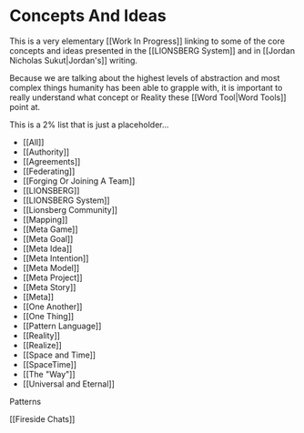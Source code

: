 # Concepts And Ideas
This is a very elementary [[Work In Progress]] linking to some of the core concepts and ideas presented in the [[LIONSBERG System]] and in [[Jordan Nicholas Sukut|Jordan's]] writing. 

Because we are talking about the highest levels of abstraction and most complex things humanity has been able to grapple with, it is important to really understand what concept or Reality these [[Word Tool|Word Tools]] point at. 

This is a 2% list that is just a placeholder... 

- [[All]]  
- [[Authority]]
- [[Agreements]]  
- [[Federating]]  
- [[Forging Or Joining A Team]]  
- [[LIONSBERG]]  
- [[LIONSBERG System]]  
- [[Lionsberg Community]]  
- [[Mapping]]  
- [[Meta Game]]  
- [[Meta Goal]]
- [[Meta Idea]]
- [[Meta Intention]]
- [[Meta Model]]
- [[Meta Project]]
- [[Meta Story]]
- [[Meta]]
- [[One Another]]
- [[One Thing]]
- [[Pattern Language]]
- [[Reality]]
- [[Realize]]
- [[Space and Time]]
- [[SpaceTime]]
- [[The "Way"]]
- [[Universal and Eternal]]

Patterns 

[[Fireside Chats]]